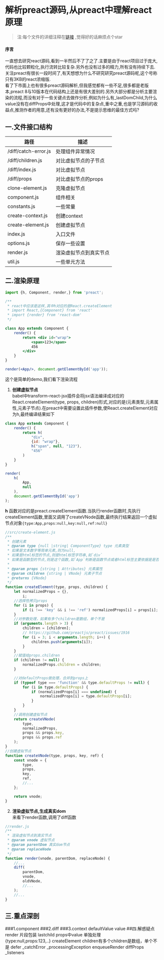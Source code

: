# 解析preact源码,从preact中理解react原理

>注:每个文件的详细注释在[链接](https://github.com/yujingwyh/preact-source-annotation) ,觉得好的话麻烦点个star 
#### 序言
一直想去研究react源码,看到一半然后不了了之了.主要是由于react项目过于庞大,代码也比较颗粒化,执行流转比较复杂.另外也没有过多的精力,所有没有持续下去.关注preact有很长一段时间了,有天想想为什么不研究研究preact源码呢,这个号称只有3KB的react浓缩版.<br />
看了下市面上也有很多preact源码解析,但我感觉都有一些不足,很多都是老版本,preact 8与10版本在代码结构上还是有很大差别的.另外大部分都是分析主要渲染的流程,而没有对于一些关键点去做作分析,例如为什么有_lastDomChild,为什么value没有在diffProps中处理,这才是代码中的复杂点,重中之重,也是学习源码的收益点,推测作者的用意,还有没有更好的办法,不是提示思维的最佳方式吗?
## 一.文件接口结构
路径 | 描述
---|---
/diff/catch-error.js  | 处理组件异常情况
/diff/children.js | 对比虚拟节点的子节点
/diff/index.js | 对比虚拟节点
/diff/props |  对比虚拟节点的props
clone-element.js | 克隆虚拟节点
component.js | 组件相关
constants.js | 一些常量
create-context.js | 创建context
create-element.js | 创建虚拟节点
index.js | 入口文件
options.js | 保存一些设置
render.js | 渲染虚拟节点到真实节点
util.js | 一些单元方法
## 二.渲染原理
```jsx harmony
import {h, Component, render,} from 'preact';

/**
 * react中应该是这样,其中h对应的是React.createElement
 * import React,{Component} from 'react'
 * import {render} from 'react-dom'
 */

class App extends Component {
	render() {
		return <div id="wrap">
			<span>123</span>
			456
		</div>
	}
}

render(<App/>, document.getElementById('app'));
```
这个是简单的demo,我们看下渲染流程
1. **创建虚拟节点**<br />
babel中transform-react-jsx插件会将jsx语法编译成对应的React.createElement(type, props, children)形式,对应的是(元素类型,元素属性,元素子节点).在preact中需要设置此插件参数,使React.createElement对应为h,最终编译结果如下
```jsx harmony
class App extends Component {
	render() {
		return h(
			"div",
			{id: "wrap"},
			h("span", null, "123"),
			"456"
		)
	}
}

render(
	h(
		App,
		null
	),
	document.getElementById('app')
);
```
**h** 函数对应的是preact.createElement函数.当执行render函数时,先执行createElement函数,里面又调用了createVNode函数,最终执行结果返回一个虚拟节点对象`{type:App,props:null,key:null,ref:null}`
```jsx harmony
//src/create-element.js
/**
 * 创建元素
 * @param type {null |string| ComponentType} type 元素类型
 * 如果是文本数字等简单元素,则为null,
 * 如果是html标签的节点,则是html标签字符串,如`div`
 * 如果是函数型的节点,则是这个函数,如`App`判断是函数节点或者html标签主要依据是是否首字母大写,如果是大写,他就是函数型节点,如果是小写,他就是普通的html节点,这就是为什么函数组件首字母要求大写的原因
 * 
 * @param props {string | Attributes} 元素属性
 * @param children {string | VNode} 元素子节点
 * @returns {VNode}
 */
function createElement(type, props, children) {
	let normalizedProps = {},
		i;
	//选择性拷贝props
	for (i in props) {
		if (i !== 'key' && i !== 'ref') normalizedProps[i] = props[i];
	}
	//对参数处理，如果有多个children是数组，单个不是
	if (arguments.length > 3) {
		children = [children];
		// https://github.com/preactjs/preact/issues/1916
		for (i = 3; i < arguments.length; i++) {
			children.push(arguments[i]);
		}
	}
	//赋值给props.children
	if (children != null) {
		normalizedProps.children = children;
	}

	//对defaultProps做处理，合并到props上
	if (typeof type === 'function' && type.defaultProps != null) {
		for (i in type.defaultProps) {
			if (normalizedProps[i] === undefined) {
				normalizedProps[i] = type.defaultProps[i];
			}
		}
	}
	//调用创建虚拟节点
	return createVNode(
		type,
		normalizedProps,
		props && props.key,
		props && props.ref
	);
}
//创建虚拟节点
function createVNode(type, props, key, ref) {
	const vnode = {
		type,
		props,
		key,
		ref,
        //...
	};

	return vnode;
}
```
2. **渲染虚拟节点,生成真实dom**<br />
来看下render函数,调用了diff函数
```jsx harmony
//render.js
/**
 * 渲染虚拟节点到真实节点
 * @param vnode 虚拟节点
 * @param parentDom 真实dom节点
 * @param replaceNode
 */
function render(vnode, parentDom, replaceNode) {
    //...
	diff(
		parentDom,
		vnode,
		oldVNode,
        //...
	);
    //...
}
```

## 三.重点深剖
###1.component
###2.diff
###3.context
defaultValue
value
##四.解惑疑点
render 片段包装
lastchild 
props中value 单独处理    
{type:null,props:123,..}
createElement children有多个children是数组，单个不是
defer
_catchError _processingException enqueueRender
diffProps _listeners
